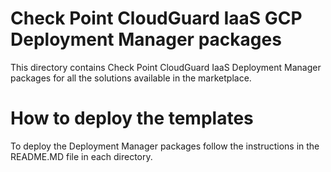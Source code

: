 # Check Point CloudGuard IaaS GCP Deployment Manager packages
This directory contains Check Point CloudGuard IaaS Deployment Manager packages for all the solutions available in the marketplace.

# How to deploy the templates
To deploy the Deployment Manager packages follow the instructions in the README.MD file in each directory.
